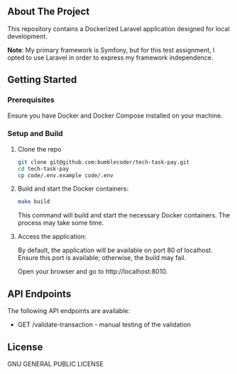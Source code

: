 ## About The Project

This repository contains a Dockerized Laravel application designed for local development.

**Note**: My primary framework is Symfony, but for this test assignment, I opted to use Laravel in order to express my framework independence.

<!-- GETTING STARTED -->
## Getting Started

### Prerequisites

Ensure you have Docker and Docker Compose installed on your machine.

### Setup and Build

1. Clone the repo
   ```sh
   git clone git@github.com:bumblecoder/tech-task-pay.git
   cd tech-task-pay
   cp code/.env.example code/.env
   ```
2. Build and start the Docker containers:
   ```sh
   make build
   ```
   This command will build and start the necessary Docker containers. The process may take some time.

3. Access the application:

   By default, the application will be available on port 80 of localhost. Ensure this port is available; otherwise, the build may fail.

   Open your browser and go to http://localhost:8010.

## API Endpoints

The following API endpoints are available:

- GET /validate-transaction - manual testing of the validation

<!-- LICENSE -->
## License

GNU GENERAL PUBLIC LICENSE
